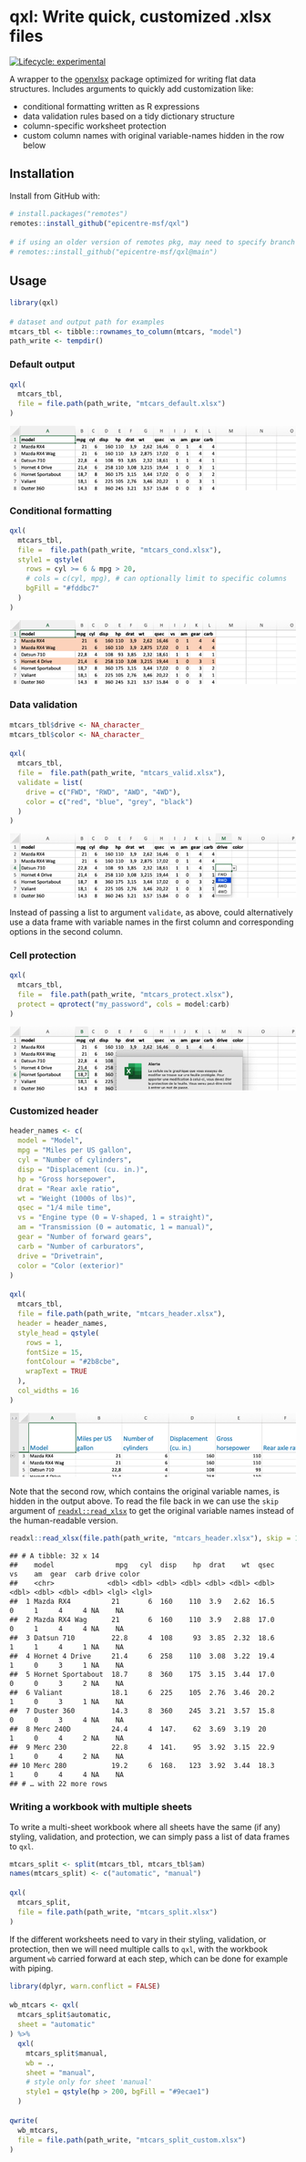 
<!-- README.md is generated from README.Rmd. Please edit that file -->

# qxl: Write quick, customized .xlsx files

<!-- badges: start -->

[![Lifecycle:
experimental](https://img.shields.io/badge/lifecycle-experimental-orange.svg)](https://www.tidyverse.org/lifecycle/#experimental)
<!-- badges: end -->

A wrapper to the [openxlsx](https://github.com/ycphs/openxlsx) package
optimized for writing flat data structures. Includes arguments to
quickly add customization like:

-   conditional formatting written as R expressions
-   data validation rules based on a tidy dictionary structure
-   column-specific worksheet protection
-   custom column names with original variable-names hidden in the row
    below

## Installation

Install from GitHub with:

``` r
# install.packages("remotes")
remotes::install_github("epicentre-msf/qxl")

# if using an older version of remotes pkg, may need to specify branch 'main'
# remotes::install_github("epicentre-msf/qxl@main")
```

## Usage

``` r
library(qxl)

# dataset and output path for examples
mtcars_tbl <- tibble::rownames_to_column(mtcars, "model") 
path_write <- tempdir()
```

### Default output

``` r
qxl(
  mtcars_tbl,
  file = file.path(path_write, "mtcars_default.xlsx")
)
```

![](man/figures/crop_mtcars_orig.png)

### Conditional formatting

``` r
qxl(
  mtcars_tbl,
  file =  file.path(path_write, "mtcars_cond.xlsx"),
  style1 = qstyle(
    rows = cyl >= 6 & mpg > 20,
    # cols = c(cyl, mpg), # can optionally limit to specific columns
    bgFill = "#fddbc7"
  )
)
```

![](man/figures/crop_mtcars_cond.png)

### Data validation

``` r
mtcars_tbl$drive <- NA_character_
mtcars_tbl$color <- NA_character_

qxl(
  mtcars_tbl,
  file =  file.path(path_write, "mtcars_valid.xlsx"),
  validate = list(
    drive = c("FWD", "RWD", "AWD", "4WD"),
    color = c("red", "blue", "grey", "black")
  )
)
```

![](man/figures/crop_mtcars_valid.png)

Instead of passing a list to argument `validate`, as above, could
alternatively use a data frame with variable names in the first column
and corresponding options in the second column.

### Cell protection

``` r
qxl(
  mtcars_tbl,
  file =  file.path(path_write, "mtcars_protect.xlsx"),
  protect = qprotect("my_password", cols = model:carb)
)
```

![](man/figures/crop_mtcars_protect.png)

### Customized header

``` r
header_names <- c(
  model = "Model",
  mpg = "Miles per US gallon",
  cyl = "Number of cylinders",
  disp = "Displacement (cu. in.)",
  hp = "Gross horsepower",
  drat = "Rear axle ratio",
  wt = "Weight (1000s of lbs)",
  qsec = "1/4 mile time",
  vs = "Engine type (0 = V-shaped, 1 = straight)",
  am = "Transmission (0 = automatic, 1 = manual)",
  gear = "Number of forward gears",
  carb = "Number of carburators",
  drive = "Drivetrain",
  color = "Color (exterior)"
)

qxl(
  mtcars_tbl,
  file = file.path(path_write, "mtcars_header.xlsx"),
  header = header_names,
  style_head = qstyle(
    rows = 1,
    fontSize = 15,
    fontColour = "#2b8cbe",
    wrapText = TRUE
  ),
  col_widths = 16
)
```

![](man/figures/crop_mtcars_head.png)

Note that the second row, which contains the original variable names, is
hidden in the output above. To read the file back in we can use the
`skip` argument of [`readxl::read_xlsx`](https://readxl.tidyverse.org/)
to get the original variable names instead of the human-readable
version.

``` r
readxl::read_xlsx(file.path(path_write, "mtcars_header.xlsx"), skip = 1)
```

    ## # A tibble: 32 x 14
    ##    model               mpg   cyl  disp    hp  drat    wt  qsec    vs    am  gear  carb drive color
    ##    <chr>             <dbl> <dbl> <dbl> <dbl> <dbl> <dbl> <dbl> <dbl> <dbl> <dbl> <dbl> <lgl> <lgl>
    ##  1 Mazda RX4          21       6  160    110  3.9   2.62  16.5     0     1     4     4 NA    NA   
    ##  2 Mazda RX4 Wag      21       6  160    110  3.9   2.88  17.0     0     1     4     4 NA    NA   
    ##  3 Datsun 710         22.8     4  108     93  3.85  2.32  18.6     1     1     4     1 NA    NA   
    ##  4 Hornet 4 Drive     21.4     6  258    110  3.08  3.22  19.4     1     0     3     1 NA    NA   
    ##  5 Hornet Sportabout  18.7     8  360    175  3.15  3.44  17.0     0     0     3     2 NA    NA   
    ##  6 Valiant            18.1     6  225    105  2.76  3.46  20.2     1     0     3     1 NA    NA   
    ##  7 Duster 360         14.3     8  360    245  3.21  3.57  15.8     0     0     3     4 NA    NA   
    ##  8 Merc 240D          24.4     4  147.    62  3.69  3.19  20       1     0     4     2 NA    NA   
    ##  9 Merc 230           22.8     4  141.    95  3.92  3.15  22.9     1     0     4     2 NA    NA   
    ## 10 Merc 280           19.2     6  168.   123  3.92  3.44  18.3     1     0     4     4 NA    NA   
    ## # … with 22 more rows

### Writing a workbook with multiple sheets

To write a multi-sheet workbook where all sheets have the same (if any)
styling, validation, and protection, we can simply pass a list of data
frames to `qxl`.

``` r
mtcars_split <- split(mtcars_tbl, mtcars_tbl$am)
names(mtcars_split) <- c("automatic", "manual")

qxl(
  mtcars_split,
  file = file.path(path_write, "mtcars_split.xlsx")
)
```

If the different worksheets need to vary in their styling, validation,
or protection, then we will need multiple calls to `qxl`, with the
workbook argument `wb` carried forward at each step, which can be done
for example with piping.

``` r
library(dplyr, warn.conflict = FALSE)

wb_mtcars <- qxl(
  mtcars_split$automatic,
  sheet = "automatic"
) %>% 
  qxl(
    mtcars_split$manual,
    wb = .,
    sheet = "manual",
    # style only for sheet 'manual'
    style1 = qstyle(hp > 200, bgFill = "#9ecae1")
  )

qwrite(
  wb_mtcars,
  file = file.path(path_write, "mtcars_split_custom.xlsx")
)
```
